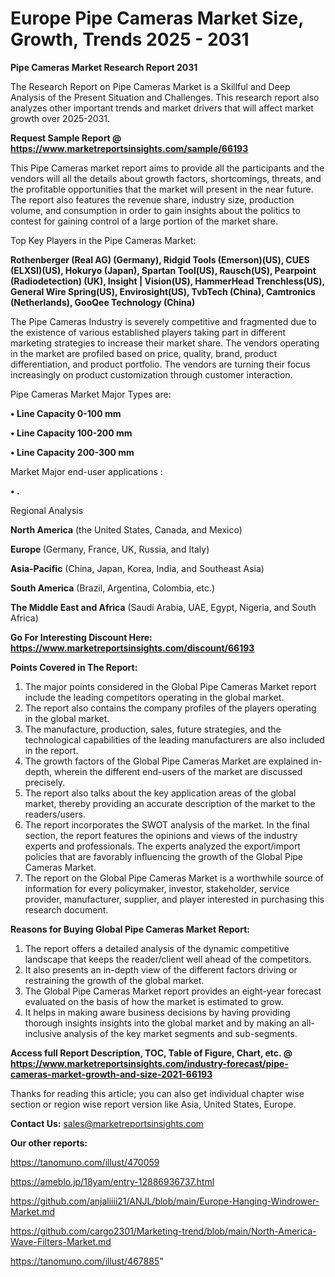 # Europe Pipe Cameras Market Size, Growth, Trends 2025 - 2031

<strong>Pipe Cameras Market Research Report 2031</strong>

The Research Report on Pipe Cameras Market is a Skillful and Deep Analysis of the Present Situation and Challenges. This research report also analyzes other important trends and market drivers that will affect market growth over 2025-2031.

<strong>Request Sample Report @ <a href=https://www.marketreportsinsights.com/sample/66193>https://www.marketreportsinsights.com/sample/66193</a></strong>

This Pipe Cameras market report aims to provide all the participants and the vendors will all the details about growth factors, shortcomings, threats, and the profitable opportunities that the market will present in the near future. The report also features the revenue share, industry size, production volume, and consumption in order to gain insights about the politics to contest for gaining control of a large portion of the market share.

Top Key Players in the Pipe Cameras Market:

<strong>Rothenberger (Real AG) (Germany), Ridgid Tools (Emerson)(US), CUES (ELXSI)(US), Hokuryo (Japan), Spartan Tool(US), Rausch(US), Pearpoint (Radiodetection) (UK), Insight | Vision(US), HammerHead Trenchless(US), General Wire Spring(US), Envirosight(US), TvbTech (China), Camtronics (Netherlands), GooQee Technology (China)</strong>

The Pipe Cameras Industry is severely competitive and fragmented due to the existence of various established players taking part in different marketing strategies to increase their market share. The vendors operating in the market are profiled based on price, quality, brand, product differentiation, and product portfolio. The vendors are turning their focus increasingly on product customization through customer interaction.

Pipe Cameras Market Major Types are:

<strong>• Line Capacity 0-100 mm

• Line Capacity 100-200 mm

• Line Capacity 200-300 mm</strong>

Market Major end-user applications :

<strong>• .</strong>

Regional Analysis

</u><strong><b>North America</b></strong> (the United States, Canada, and Mexico)

<strong><b>Europe </b></strong>(Germany, France, UK, Russia, and Italy)

<strong><b>Asia-Pacific</b></strong> (China, Japan, Korea, India, and Southeast Asia)

<strong><b>South America</b></strong> (Brazil, Argentina, Colombia, etc.)

<strong><b>The Middle East and Africa</b></strong> (Saudi Arabia, UAE, Egypt, Nigeria, and South Africa)

<strong>Go For Interesting Discount Here: <a href=https://www.marketreportsinsights.com/discount/66193>https://www.marketreportsinsights.com/discount/66193</a></strong>

<strong>Points Covered in The Report:</strong>
<ol>
  <li>The major points considered in the Global Pipe Cameras Market report include the leading competitors operating in the global market.</li>
  <li>The report also contains the company profiles of the players operating in the global market.</li>
  <li>The manufacture, production, sales, future strategies, and the technological capabilities of the leading manufacturers are also included in the report.</li>
  <li>The growth factors of the Global Pipe Cameras Market are explained in-depth, wherein the different end-users of the market are discussed precisely.</li>
  <li>The report also talks about the key application areas of the global market, thereby providing an accurate description of the market to the readers/users.</li>
  <li>The report incorporates the SWOT analysis of the market. In the final section, the report features the opinions and views of the industry experts and professionals. The experts analyzed the export/import policies that are favorably influencing the growth of the Global Pipe Cameras Market.</li>
  <li>The report on the Global Pipe Cameras Market is a worthwhile source of information for every policymaker, investor, stakeholder, service provider, manufacturer, supplier, and player interested in purchasing this research document.</li>
</ol>
<strong>Reasons for Buying Global Pipe Cameras Market Report:</strong>

<ol>
  <li>The report offers a detailed analysis of the dynamic competitive landscape that keeps the reader/client well ahead of the competitors.</li>
  <li>It also presents an in-depth view of the different factors driving or restraining the growth of the global market.</li>
  <li>The Global Pipe Cameras Market report provides an eight-year forecast evaluated on the basis of how the market is estimated to grow.</li>
  <li>It helps in making aware business decisions by having providing thorough insights insights into the global market and by making an all-inclusive analysis of the key market segments and sub-segments.</li>
</ol>
<strong>Access full Report Description, TOC, Table of Figure, Chart, etc. @ <a href=https://www.marketreportsinsights.com/industry-forecast/pipe-cameras-market-growth-and-size-2021-66193>https://www.marketreportsinsights.com/industry-forecast/pipe-cameras-market-growth-and-size-2021-66193</a></strong>


Thanks for reading this article; you can also get individual chapter wise section or region wise report version like Asia, United States, Europe.

<strong>Contact Us:</strong>
sales@marketreportsinsights.com

<strong>Our other reports:</strong>

<a href=https://tanomuno.com/illust/470059>https://tanomuno.com/illust/470059</a>

<a href=https://ameblo.jp/18yam/entry-12886936737.html>https://ameblo.jp/18yam/entry-12886936737.html</a>

<a href=https://github.com/anjaliiii21/ANJL/blob/main/Europe-Hanging-Windrower-Market.md>https://github.com/anjaliiii21/ANJL/blob/main/Europe-Hanging-Windrower-Market.md</a>

<a href=https://github.com/cargo2301/Marketing-trend/blob/main/North-America-Wave-Filters-Market.md>https://github.com/cargo2301/Marketing-trend/blob/main/North-America-Wave-Filters-Market.md</a>

<a href=https://tanomuno.com/illust/467885>https://tanomuno.com/illust/467885</a>"

